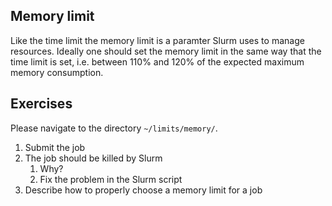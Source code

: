 Memory limit
---

Like the time limit the memory limit is a paramter Slurm uses to manage resources.
Ideally one should set the memory limit in the same way that the time limit is set, i.e. between 110% and 120% of the expected maximum memory consumption.

Exercises
---

Please navigate to the directory `~/limits/memory/`.
1. Submit the job
2. The job should be killed by Slurm
   1. Why?
   2. Fix the problem in the Slurm script
3. Describe how to properly choose a memory limit for a job
